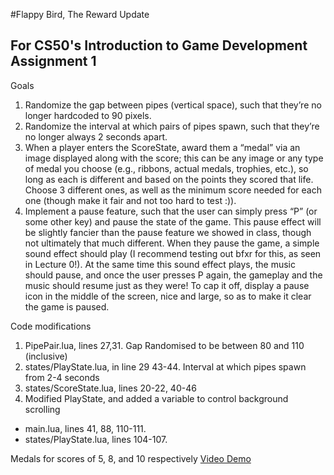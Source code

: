 #Flappy Bird, The Reward Update
## For CS50's Introduction to Game Development Assignment 1

Goals
1. Randomize the gap between pipes (vertical space), such that they’re no longer hardcoded to 90 pixels.
2. Randomize the interval at which pairs of pipes spawn, such that they’re no longer always 2 seconds apart.
3. When a player enters the ScoreState, award them a “medal” via an image displayed along with the score; this can be any image or any type of medal you choose (e.g., ribbons, actual medals, trophies, etc.), so long as each is different and based on the points they scored that life. Choose 3 different ones, as well as the minimum score needed for each one (though make it fair and not too hard to test :)).
4. Implement a pause feature, such that the user can simply press “P” (or some other key) and pause the state of the game. This pause effect will be slightly fancier than the pause feature we showed in class, though not ultimately that much different. When they pause the game, a simple sound effect should play (I recommend testing out bfxr for this, as seen in Lecture 0!). At the same time this sound effect plays, the music should pause, and once the user presses P again, the gameplay and the music should resume just as they were! To cap it off, display a pause icon in the middle of the screen, nice and large, so as to make it clear the game is paused.

Code modifications
1. PipePair.lua, lines 27,31. Gap Randomised to be between 80 and 110 (inclusive)
2. states/PlayState.lua, in line 29 43-44. Interval at which pipes spawn from 2-4 seconds
3. states/ScoreState.lua, lines 20-22, 40-46
4. Modified PlayState, and added a variable to control background scrolling
- main.lua, lines 41, 88, 110-111. 
- states/PlayState.lua, lines 104-107. 

Medals for scores of 5, 8, and 10 respectively
[Video Demo](https://youtu.be/4-TUzKThlTM) 